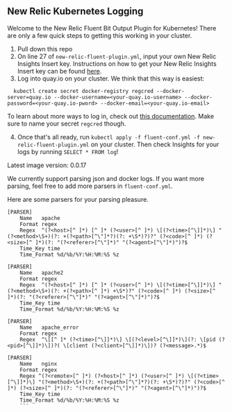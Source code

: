 ## New Relic Kubernetes Logging

Welcome to the New Relic Fluent Bit Output Plugin for Kubernetes! There are only a few quick steps to getting this working in your cluster.

1. Pull down this repo
2. On line 27 of `new-relic-fluent-plugin.yml`, input your own New Relic Insights Insert key. Instructions on how to get your New Relic Insights Insert key can be found [here](https://docs.newrelic.com/docs/insights/insights-data-sources/custom-data/send-custom-events-event-api).
3. Log into quay.io on your cluster. We think that this way is easiest:
  ```
    kubectl create secret docker-registry regcred --docker-server=quay.io --docker-username=<your-quay.io-username> --docker-password=<your-quay.io-pword> --docker-email=<your-quay.io-email>
  ```

To learn about more ways to log in, check out [this documentation](https://kubernetes.io/docs/tasks/configure-pod-container/pull-image-private-registry/). Make sure to name your secret `regcred` though.

4. Once that's all ready, run `kubectl apply -f fluent-conf.yml -f new-relic-fluent-plugin.yml` on your cluster. Then check Insights for your logs by running `SELECT * FROM log`!


Latest image version: 0.0.17

We currently support parsing json and docker logs. If you want more parsing, feel free to add more parsers in `fluent-conf.yml`.

Here are some parsers for your parsing pleasure. 

```
[PARSER]
    Name   apache
    Format regex
    Regex  ^(?<host>[^ ]*) [^ ]* (?<user>[^ ]*) \[(?<time>[^\]]*)\] "(?<method>\S+)(?: +(?<path>[^\"]*?)(?: +\S*)?)?" (?<code>[^ ]*) (?<size>[^ ]*)(?: "(?<referer>[^\"]*)" "(?<agent>[^\"]*)")?$
    Time_Key time
    Time_Format %d/%b/%Y:%H:%M:%S %z

[PARSER]
    Name   apache2
    Format regex
    Regex  ^(?<host>[^ ]*) [^ ]* (?<user>[^ ]*) \[(?<time>[^\]]*)\] "(?<method>\S+)(?: +(?<path>[^ ]*) +\S*)?" (?<code>[^ ]*) (?<size>[^ ]*)(?: "(?<referer>[^\"]*)" "(?<agent>[^\"]*)")?$
    Time_Key time
    Time_Format %d/%b/%Y:%H:%M:%S %z

[PARSER]
    Name   apache_error
    Format regex
    Regex  ^\[[^ ]* (?<time>[^\]]*)\] \[(?<level>[^\]]*)\](?: \[pid (?<pid>[^\]]*)\])?( \[client (?<client>[^\]]*)\])? (?<message>.*)$

[PARSER]
    Name   nginx
    Format regex
    Regex ^(?<remote>[^ ]*) (?<host>[^ ]*) (?<user>[^ ]*) \[(?<time>[^\]]*)\] "(?<method>\S+)(?: +(?<path>[^\"]*?)(?: +\S*)?)?" (?<code>[^ ]*) (?<size>[^ ]*)(?: "(?<referer>[^\"]*)" "(?<agent>[^\"]*)")?$
    Time_Key time
    Time_Format %d/%b/%Y:%H:%M:%S %z
    ```
